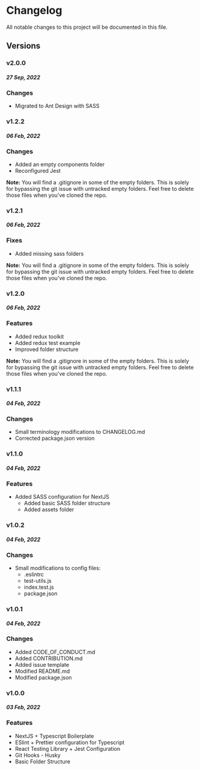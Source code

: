 # Changelog

All notable changes to this project will be documented in this file.

## Versions

### v2.0.0

#### _27 Sep, 2022_

### Changes

-   Migrated to Ant Design with SASS

### v1.2.2

#### _06 Feb, 2022_

### Changes

-   Added an empty components folder
-   Reconfigured Jest

**Note:** You will find a .gitignore in some of the empty folders. This is solely for bypassing the git issue with untracked empty folders. Feel free to delete those files when you've cloned the repo.

### v1.2.1

#### _06 Feb, 2022_

### Fixes

-   Added missing sass folders

**Note:** You will find a .gitignore in some of the empty folders. This is solely for bypassing the git issue with untracked empty folders. Feel free to delete those files when you've cloned the repo.

### v1.2.0

#### _06 Feb, 2022_

### Features

-   Added redux toolkit
-   Added redux test example
-   Improved folder structure

**Note:** You will find a .gitignore in some of the empty folders. This is solely for bypassing the git issue with untracked empty folders. Feel free to delete those files when you've cloned the repo.

### v1.1.1

#### _04 Feb, 2022_

### Changes

-   Small terminology modifications to CHANGELOG.md
-   Corrected package.json version

### v1.1.0

#### _04 Feb, 2022_

### Features

-   Added SASS configuration for NextJS
    -   Added basic SASS folder structure
    -   Added assets folder

### v1.0.2

#### _04 Feb, 2022_

### Changes

-   Small modifications to config files:
    -   .eslintrc
    -   test-utils.js
    -   index.test.js
    -   package.json

### v1.0.1

#### _04 Feb, 2022_

### Changes

-   Added CODE_OF_CONDUCT.md
-   Added CONTRIBUTION.md
-   Added issue template
-   Modified README.md
-   Modified package.json

### v1.0.0

#### _03 Feb, 2022_

### Features

-   NextJS + Typescript Boilerplate
-   ESlint + Prettier configuration for Typescript
-   React Testing Library + Jest Configuration
-   Git Hooks - Husky
-   Basic Folder Structure
